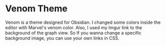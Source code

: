 # Venom Theme

Venom is a theme designed for Obsidian.
I changed some colors inside the editor with Marvel's venom color.
Also, I used my Imgur link to the background of the graph view. 
So If you wanna change a specific background image, you can use your own links in CSS.

